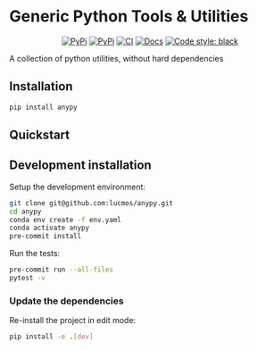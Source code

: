 # Generic Python Tools & Utilities

<p align="center">
    <a href="https://pypi.org/project/anypy/"><img alt="PyPi" src=https://img.shields.io/pypi/v/anypy></a>
    <a href="https://pypi.org/project/anypy/"><img alt="PyPi" src=https://img.shields.io/pypi/dm/anypy></a>
    <a href="https://github.com/lucmos/anypy/actions/workflows/publish.yml"><img alt="CI" src=https://github.com/lucmos/anypy/actions/workflows/publish.yml/badge.svg?event=release></a>
    <a href="https://lucmos.github.io/anypy"><img alt="Docs" src=https://img.shields.io/github/deployments/lucmos/anypy/github-pages?label=docs></a>
    <a href="https://black.readthedocs.io/en/stable/"><img alt="Code style: black" src="https://img.shields.io/badge/code%20style-black-000000.svg"></a>
</p>

A collection of python utilities, without hard dependencies


## Installation

```bash
pip install anypy
```


## Quickstart

[comment]: <> (> Fill me!)


## Development installation

Setup the development environment:

```bash
git clone git@github.com:lucmos/anypy.git
cd anypy
conda env create -f env.yaml
conda activate anypy
pre-commit install
```

Run the tests:

```bash
pre-commit run --all-files
pytest -v
```


### Update the dependencies

Re-install the project in edit mode:

```bash
pip install -e .[dev]
```
